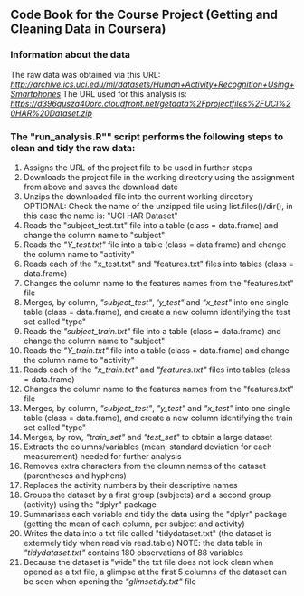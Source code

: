 ## Code Book for the Course Project (Getting and Cleaning Data in Coursera)

### Information about the data

The raw data was obtained via this URL: *http://archive.ics.uci.edu/ml/datasets/Human+Activity+Recognition+Using+Smartphones*
The URL used for this analysis is: *https://d396qusza40orc.cloudfront.net/getdata%2Fprojectfiles%2FUCI%20HAR%20Dataset.zip*

### The "run_analysis.R"" script performs the following steps to clean and tidy the raw data:

1. Assigns the URL of the project file to be used in further steps
2. Downloads the project file in the working directory using the assignment from above and saves the download date
3. Unzips the downloaded file into the current working directory
OPTIONAL: Check the name of the unzipped file using list.files()/dir(), in this case the name is: "UCI HAR Dataset"
4. Reads the "subject_test.txt" file into a table (class = data.frame) and change the column name to "subject"
5. Reads the *"Y_test.txt"* file into a table (class = data.frame) and change the column name to "activity"
6. Reads each of the "x_test.txt" and "features.txt" files into tables (class = data.frame)
7. Changes the column name to the features names from the "features.txt" file
8. Merges, by column, *"subject_test"*, *'y_test"* and *"x_test"* into one single table (class = data.frame), and create a new column identifying the test set called "type"
9. Reads the *"subject_train.txt"* file into a table (class = data.frame) and change the column name to "subject"
10. Reads the *"Y_train.txt"* file into a table (class = data.frame) and change the column name to "activity"
11. Reads each of the *"x_train.txt"* and *"features.txt"* files into tables (class = data.frame)
12. Changes the column name to the features names from the "features.txt" file
13. Merges, by column, *"subject_test"*, *"y_test"* and *"x_test"* into one single table (class = data.frame), and create a new column identifying the train set called "type"
14. Merges, by row, *"train_set"* and *"test_set"* to obtain a large dataset
15. Extracts the columns/variables (mean, standard deviation for each measurement) needed for further analysis
16. Removes extra characters from the cloumn names of the dataset (parentheses and hyphens)
17. Replaces the activity numbers by their descriptive names
18. Groups the dataset by a first group (subjects) and a second group (activity) using the "dplyr" package
19. Summarises each variable and tidy the data using the "dplyr" package (getting the mean of each column, per subject and activity)
20. Writes the data into a txt file called "tidydataset.txt" (the dataset is extermely tidy when read via read.table)
NOTE: the data table in *"tidydataset.txt"* contains 180 observations of 88 variables
21. Because the dataset is "wide" the txt file does not look clean when opened as a txt file, a glimpse at the first 5 columns of the dataset can be seen when opening the *"glimsetidy.txt"* file


